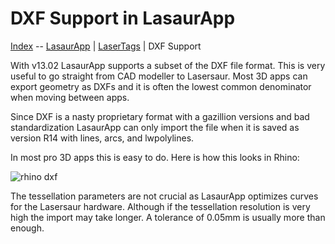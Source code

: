 DXF Support in LasaurApp
========================

[Index](index.md) -- [LasaurApp](software.md#lasaurapp) | [LaserTags](lasertags.md) | DXF Support

With v13.02 LasaurApp supports a subset of the DXF file format. This is very useful to go straight from CAD modeller to Lasersaur. Most 3D apps can export geometry as DXFs and it is often the lowest common denominator when moving between apps.

Since DXF is a nasty proprietary format with a gazillion versions and bad standardization LasaurApp can only import the file when it is saved as version R14 with lines, arcs, and lwpolylines.

In most pro 3D apps this is easy to do. Here is how this looks in Rhino:

![rhino dxf](http://farm8.staticflickr.com/7199/6960279403_0caea51a58_z.jpg)

The tessellation parameters are not crucial as LasaurApp optimizes curves for the Lasersaur hardware. Although if the tessellation resolution is very high the import may take longer. A tolerance of 0.05mm is usually more than enough.
